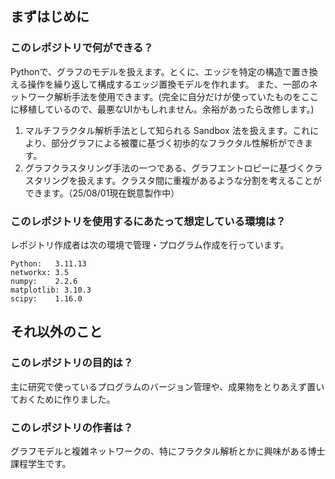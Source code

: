 ## まずはじめに
### このレポジトリで何ができる？
Pythonで、グラフのモデルを扱えます。とくに、エッジを特定の構造で置き換える操作を繰り返して構成するエッジ置換モデルを作れます。
また、一部のネットワーク解析手法を使用できます。(完全に自分だけが使っていたものをここに移植しているので、最悪なUIかもしれません。余裕があったら改修します。)

1. マルチフラクタル解析手法として知られる Sandbox 法を扱えます。これにより、部分グラフによる被覆に基づく初歩的なフラクタル性解析ができます。
2. グラフクラスタリング手法の一つである、グラフエントロピーに基づくクラスタリングを扱えます。クラスタ間に重複があるような分割を考えることができます。（25/08/01現在鋭意製作中）

### このレポジトリを使用するにあたって想定している環境は？
レポジトリ作成者は次の環境で管理・プログラム作成を行っています。

```
Python:   3.11.13
networkx: 3.5
numpy:    2.2.6
matplotlib: 3.10.3
scipy:    1.16.0
```

## それ以外のこと
### このレポジトリの目的は？
主に研究で使っているプログラムのバージョン管理や、成果物をとりあえず置いておくために作りました。

### このレポジトリの作者は？
グラフモデルと複雑ネットワークの、特にフラクタル解析とかに興味がある博士課程学生です。
